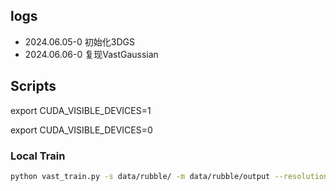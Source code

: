 ## logs
- 2024.06.05-0 初始化3DGS
- 2024.06.06-0 复现VastGaussian 

## Scripts

export CUDA_VISIBLE_DEVICES=1

export CUDA_VISIBLE_DEVICES=0

### Local Train

```bash
python vast_train.py -s data/rubble/ -m data/rubble/output --resolution 4  -w
```